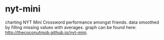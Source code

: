 # nyt-mini
charting NYT Mini Crossword performance amongst friends. data smoothed by filling missing values with averages. graph can be found here: http://thecoconutmob.github.io/nyt-mini. 
